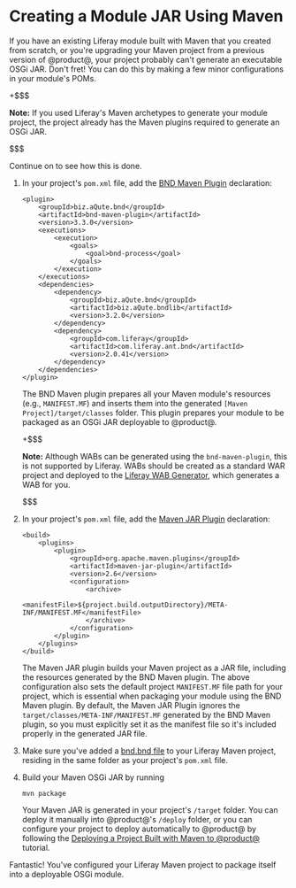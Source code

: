 # Creating a Module JAR Using Maven [](id=creating-a-module-jar-using-maven)

If you have an existing Liferay module built with Maven that you created from
scratch, or you're upgrading your Maven project from a previous version of
@product@, your project probably can't generate an executable OSGi JAR. Don't
fret! You can do this by making a few minor configurations in your module's
POMs.

+$$$

**Note:** If you used Liferay's Maven archetypes to generate your module
project, the project already has the Maven plugins required to generate an OSGi
JAR.

$$$

Continue on to see how this is done.

1.  In your project's `pom.xml` file, add the
    [BND Maven Plugin](http://njbartlett.name/2015/03/27/announcing-bnd-maven-plugin.html)
    declaration:

        <plugin>
            <groupId>biz.aQute.bnd</groupId>
            <artifactId>bnd-maven-plugin</artifactId>
            <version>3.3.0</version>
            <executions>
                <execution>
                    <goals>
                        <goal>bnd-process</goal>
                    </goals>
                </execution>
            </executions>
            <dependencies>
                <dependency>
                    <groupId>biz.aQute.bnd</groupId>
                    <artifactId>biz.aQute.bndlib</artifactId>
                    <version>3.2.0</version>
                </dependency>
                <dependency>
                    <groupId>com.liferay</groupId>
                    <artifactId>com.liferay.ant.bnd</artifactId>
                    <version>2.0.41</version>
                </dependency>
            </dependencies>
        </plugin>

    The BND Maven plugin prepares all your Maven module's resources (e.g.,
    `MANIFEST.MF`) and inserts them into the generated
    `[Maven Project]/target/classes` folder. This plugin prepares your module to
    be packaged as an OSGi JAR deployable to @product@.

    +$$$

    **Note:** Although WABs can be generated using the `bnd-maven-plugin`, this
    is not supported by Liferay. WABs should be created as a standard WAR
    project and deployed to the
    [Liferay WAB Generator](/develop/tutorials/-/knowledge_base/7-1/using-the-wab-generator),
    which generates a WAB for you.

    $$$

2.  In your project's `pom.xml` file, add the
    [Maven JAR Plugin](http://maven.apache.org/plugins/maven-jar-plugin/)
    declaration:

        <build>
            <plugins>
                <plugin>
                    <groupId>org.apache.maven.plugins</groupId>
                    <artifactId>maven-jar-plugin</artifactId>
                    <version>2.6</version>
                    <configuration>
                        <archive>
                            <manifestFile>${project.build.outputDirectory}/META-INF/MANIFEST.MF</manifestFile>
                        </archive>
                    </configuration>
                </plugin>
            </plugins>
        </build>

    The Maven JAR plugin builds your Maven project as a JAR file, including the
    resources generated by the BND Maven plugin. The above configuration also
    sets the default project `MANIFEST.MF` file path for your project, which is
    essential when packaging your module using the BND Maven plugin. By default,
    the Maven JAR Plugin ignores the `target/classes/META-INF/MANIFEST.MF`
    generated by the BND Maven plugin, so you must explicitly set it as the
    manifest file so it's included properly in the generated JAR file.

3.  Make sure you've added a [bnd.bnd file](http://bnd.bndtools.org/) to your
    Liferay Maven project, residing in the same folder as your project's
    `pom.xml` file.

4.  Build your Maven OSGi JAR by running

        mvn package

    Your Maven JAR is generated in your project's `/target` folder. You can
    deploy it manually into @product@'s `/deploy` folder, or you can configure
    your project to deploy automatically to @product@ by following the
    [Deploying a Project Built with Maven to @product@](/develop/tutorials/-/knowledge_base/7-1/deploying-a-project-built-with-maven-to-product)
    tutorial.

Fantastic! You've configured your Liferay Maven project to package itself into a
deployable OSGi module.
